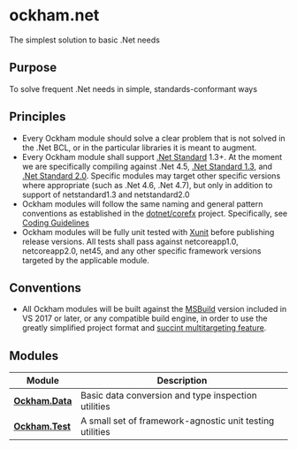 # ockham.net
The simplest solution to basic .Net needs

## Purpose

To solve frequent .Net needs in simple, standards-conformant ways

## Principles

 - Every Ockham module should solve a clear problem that is not solved in the .Net BCL, or in the particular libraries it is meant to augment.
 - Every Ockham module shall support [.Net Standard](https://docs.microsoft.com/en-us/dotnet/standard/net-standard) 1.3+. At the moment we are specifically compiling against .Net 4.5, [.Net Standard 1.3](https://github.com/dotnet/standard/blob/master/docs/versions/netstandard1.3.md), and [.Net Standard 2.0](https://github.com/dotnet/standard/blob/master/docs/versions/netstandard2.0.md). Specific modules may target other specific versions where appropriate (such as .Net 4.6, .Net 4.7), but only in addition to support of netstandard1.3 and netstandard2.0
 - Ockham modules will follow the same naming and general pattern conventions as established in the [dotnet/corefx](https://github.com/dotnet/corefx) project. Specifically, see [Coding Guidelines](https://github.com/dotnet/corefx/tree/master/Documentation#coding-guidelines)
 - Ockham modules will be fully unit tested with [Xunit](https://xunit.github.io/) before publishing release versions. All tests shall pass against netcoreapp1.0, netcoreapp2.0, net45, and any other specific framework versions targeted by the applicable module.
 
## Conventions

- All Ockham modules will be built against the [MSBuild](https://github.com/Microsoft/MSBuild) version included in VS 2017 or later, or any compatible build engine, in order to use the greatly simplified project format and [succint multitargeting feature](https://blog.nuget.org/20170316/NuGet-now-fully-integrated-into-MSBuild.html).
 
 
## Modules
 
  |Module|Description|
  |------|-----------|
  |**[Ockham.Data](https://github.com/joshua-honig/ockham.net/tree/master/src/Ockham.Data)**|Basic data conversion and type inspection utilities|
  |**[Ockham.Test](https://github.com/joshua-honig/ockham.net/tree/master/src/Ockham.Test)**|A small set of framework-agnostic unit testing utilities|
